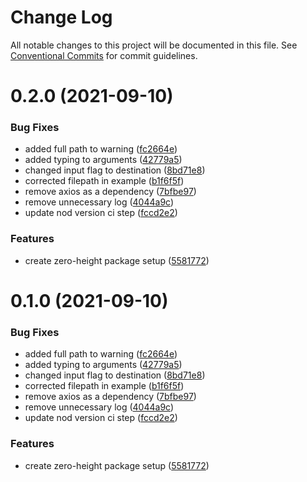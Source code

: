 # Change Log

All notable changes to this project will be documented in this file.
See [Conventional Commits](https://conventionalcommits.org) for commit guidelines.

# 0.2.0 (2021-09-10)


### Bug Fixes

* added full path to warning ([fc2664e](https://github.com/bothrs/open-source/commit/fc2664e52440d138847eaa9197f8c1bd2c79b61e))
* added typing to arguments ([42779a5](https://github.com/bothrs/open-source/commit/42779a528982ac9b61001ef6734e6b63b6cc1443))
* changed input flag to destination ([8bd71e8](https://github.com/bothrs/open-source/commit/8bd71e86e7627d0b93a96c2231345a54284de37c))
* corrected filepath in example ([b1f6f5f](https://github.com/bothrs/open-source/commit/b1f6f5f33b67d5b2d3fbbdb119e05c8401afb8ec))
* remove axios as a dependency ([7bfbe97](https://github.com/bothrs/open-source/commit/7bfbe97dafdc6c6862a9e538efd935e2840fddcb))
* remove unnecessary log ([4044a9c](https://github.com/bothrs/open-source/commit/4044a9c5e27496d69495a7f85f3db63de3dbd85f))
* update nod version ci step ([fccd2e2](https://github.com/bothrs/open-source/commit/fccd2e2b7b06ece0cc94fc366c9c917517a8b6e0))


### Features

* create zero-height package setup ([5581772](https://github.com/bothrs/open-source/commit/5581772156017bc03e424d5a7da79d4fe0b38b27))





# 0.1.0 (2021-09-10)


### Bug Fixes

* added full path to warning ([fc2664e](https://github.com/bothrs/open-source/commit/fc2664e52440d138847eaa9197f8c1bd2c79b61e))
* added typing to arguments ([42779a5](https://github.com/bothrs/open-source/commit/42779a528982ac9b61001ef6734e6b63b6cc1443))
* changed input flag to destination ([8bd71e8](https://github.com/bothrs/open-source/commit/8bd71e86e7627d0b93a96c2231345a54284de37c))
* corrected filepath in example ([b1f6f5f](https://github.com/bothrs/open-source/commit/b1f6f5f33b67d5b2d3fbbdb119e05c8401afb8ec))
* remove axios as a dependency ([7bfbe97](https://github.com/bothrs/open-source/commit/7bfbe97dafdc6c6862a9e538efd935e2840fddcb))
* remove unnecessary log ([4044a9c](https://github.com/bothrs/open-source/commit/4044a9c5e27496d69495a7f85f3db63de3dbd85f))
* update nod version ci step ([fccd2e2](https://github.com/bothrs/open-source/commit/fccd2e2b7b06ece0cc94fc366c9c917517a8b6e0))


### Features

* create zero-height package setup ([5581772](https://github.com/bothrs/open-source/commit/5581772156017bc03e424d5a7da79d4fe0b38b27))
